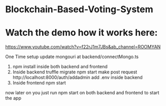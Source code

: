 # Blockchain-Based-Voting-System

# Watch the demo how it works here:
https://www.youtube.com/watch?v=f22rJ1m7JBs&ab_channel=ROOMYAN

One Time setup
update mongouri at backend/connectMongo.ts

1. npm install inside both backend and frontend
2. Inside backend truffle migrate
    npm start
    make post request http://localhost:8000/auth/addadmin 
    add .env inside backend
3. Inside frontend npm start

now later on you just run npm start on both backend and frontend to start the app

